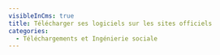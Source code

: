 ```yaml
---
visibleInCms: true
title: Télécharger ses logiciels sur les sites officiels
categories:
  - Téléchargements et Ingénierie sociale
---
```

